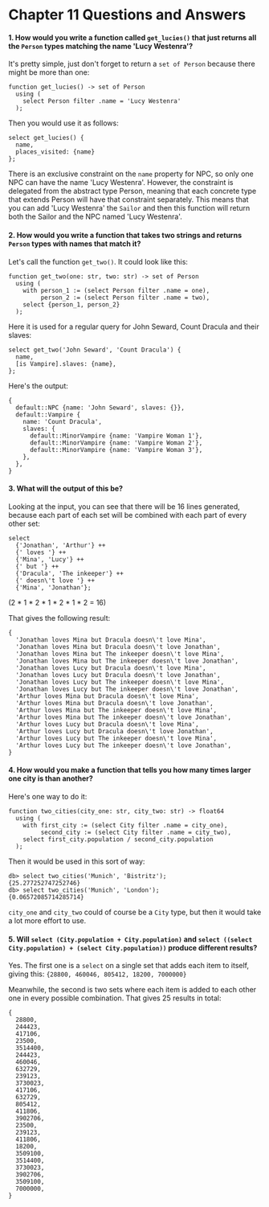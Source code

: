 # Chapter 11 Questions and Answers

#### 1. How would you write a function called `get_lucies()` that just returns all the `Person` types matching the name 'Lucy Westenra'?

It's pretty simple, just don't forget to return a `set of Person` because there might be more than one:

```sdl
function get_lucies() -> set of Person
  using (
    select Person filter .name = 'Lucy Westenra'
  );
```

Then you would use it as follows:

```edgeql
select get_lucies() {
  name,
  places_visited: {name}
};
```

There is an exclusive constraint on the `name` property for NPC, so only one NPC can have the name 'Lucy Westenra'. However, the constraint is delegated from the abstract type Person, meaning that each concrete type that extends Person will have that constraint separately. This means that you can add 'Lucy Westenra' the `Sailor` and then this function will return both the Sailor and the NPC named 'Lucy Westenra'.

#### 2. How would you write a function that takes two strings and returns `Person` types with names that match it?

Let's call the function `get_two()`. It could look like this:

```sdl
function get_two(one: str, two: str) -> set of Person
  using (
    with person_1 := (select Person filter .name = one),
         person_2 := (select Person filter .name = two),
    select {person_1, person_2}
  );
```

Here it is used for a regular query for John Seward, Count Dracula and their slaves:

```edgeql
select get_two('John Seward', 'Count Dracula') {
  name,
  [is Vampire].slaves: {name},
};
```

Here's the output:

```
{
  default::NPC {name: 'John Seward', slaves: {}},
  default::Vampire {
    name: 'Count Dracula',
    slaves: {
      default::MinorVampire {name: 'Vampire Woman 1'},
      default::MinorVampire {name: 'Vampire Woman 2'},
      default::MinorVampire {name: 'Vampire Woman 3'},
    },
  },
}
```

#### 3. What will the output of this be?

Looking at the input, you can see that there will be 16 lines generated, because each part of each set will be combined with each part of every other set:

```edgeql
select 
  {'Jonathan', 'Arthur'} ++ 
  {' loves '} ++ 
  {'Mina', 'Lucy'} ++ 
  {' but '} ++ 
  {'Dracula', 'The inkeeper'} ++ 
  {' doesn\'t love '} ++ 
  {'Mina', 'Jonathan'};
```

(2 * 1 * 2 * 1 * 2 * 1 * 2 = 16)

That gives the following result:

```
{
  'Jonathan loves Mina but Dracula doesn\'t love Mina',
  'Jonathan loves Mina but Dracula doesn\'t love Jonathan',
  'Jonathan loves Mina but The inkeeper doesn\'t love Mina',
  'Jonathan loves Mina but The inkeeper doesn\'t love Jonathan',
  'Jonathan loves Lucy but Dracula doesn\'t love Mina',
  'Jonathan loves Lucy but Dracula doesn\'t love Jonathan',
  'Jonathan loves Lucy but The inkeeper doesn\'t love Mina',
  'Jonathan loves Lucy but The inkeeper doesn\'t love Jonathan',
  'Arthur loves Mina but Dracula doesn\'t love Mina',
  'Arthur loves Mina but Dracula doesn\'t love Jonathan',
  'Arthur loves Mina but The inkeeper doesn\'t love Mina',
  'Arthur loves Mina but The inkeeper doesn\'t love Jonathan',
  'Arthur loves Lucy but Dracula doesn\'t love Mina',
  'Arthur loves Lucy but Dracula doesn\'t love Jonathan',
  'Arthur loves Lucy but The inkeeper doesn\'t love Mina',
  'Arthur loves Lucy but The inkeeper doesn\'t love Jonathan',
}
```

#### 4. How would you make a function that tells you how many times larger one city is than another?

Here's one way to do it:

```sdl
function two_cities(city_one: str, city_two: str) -> float64
  using (
    with first_city := (select City filter .name = city_one),
         second_city := (select City filter .name = city_two),
    select first_city.population / second_city.population
  );
```

Then it would be used in this sort of way:

```
db> select two_cities('Munich', 'Bistritz');
{25.277252747252746}
db> select two_cities('Munich', 'London');
{0.06572085714285714}
```

`city_one` and `city_two` could of course be a `City` type, but then it would take a lot more effort to use.

#### 5. Will `select (City.population + City.population)` and `select ((select City.population) + (select City.population))` produce different results?

Yes. The first one is a `select` on a single set that adds each item to itself, giving this: `{28800, 460046, 805412, 18200, 7000000}`

Meanwhile, the second is two sets where each item is added to each other one in every possible combination. That gives 25 results in total:

```
{
  28800,
  244423,
  417106,
  23500,
  3514400,
  244423,
  460046,
  632729,
  239123,
  3730023,
  417106,
  632729,
  805412,
  411806,
  3902706,
  23500,
  239123,
  411806,
  18200,
  3509100,
  3514400,
  3730023,
  3902706,
  3509100,
  7000000,
}
```
